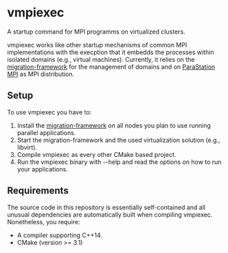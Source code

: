# vmpiexec

A startup command for MPI programms on virtualized clusters.

vmpiexec works like other startup mechanisms of common MPI implementations with the execption that it embedds the processes within isolated domains (e.g., virtual machines).
Currently, it relies on the [migration-framework](https://github.com/rwth-os/migration-framework) for the management of domains and on [ParaStation MPI](https://github.com/parastation)
as MPI distribution.


## Setup
To use vmpiexec you have to:

1. Install the [migration-framework](https://github.com/rwth-os/migration-framework)
   on all nodes you plan to use  running parallel applications.
2. Start the migration-framework and the used virtualization solution (e.g., libvirt).
3. Compile vmpiexec as every other CMake based project.
6. Run the vmpiexec binary with --help and read the options on how to run your
   applications.

## Requirements
The source code in this repository is essentially self-contained and all unusual
dependencies are automatically built when compiling vmpiexec. Nonetheless, you
require:

* A compiler supporting C++14.
* CMake (version >= 3.1)
